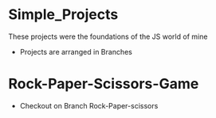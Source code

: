 # Simple_Projects
These projects were the foundations of the JS world of mine
- Projects are arranged in Branches

# Rock-Paper-Scissors-Game
- Checkout on Branch Rock-Paper-scissors
